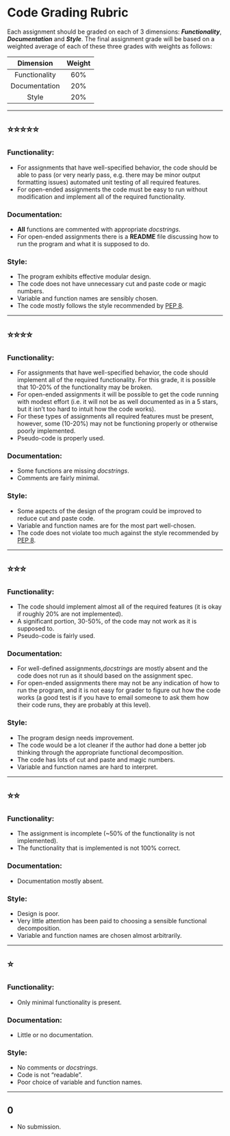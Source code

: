 # Code Grading Rubric

Each assignment should be graded on each of 3 dimensions: ***Functionality***, ***Documentation*** and ***Style***. The final assignment grade will be based on a weighted average of each of these three grades with weights as follows: 

|   Dimension   | Weight |
| :-----------: | :----: |
| Functionality |  60%   |
| Documentation |  20%   |
|     Style     |  20%   |


---
## ⭐⭐⭐⭐⭐
### **Functionality**: 
- For assignments that have well-specified behavior, the code should be able to pass (or very nearly pass, e.g. there may be minor output formatting issues) automated unit testing of all required features. 
- For open-ended assignments the code must be easy to run without modification and implement all of the required functionality.
### **Documentation**:
- **All** functions are commented with appropriate *docstrings*. 
- For open-ended assignments there is a **README** file discussing how to run the program and what it is supposed to do.

### **Style**: 
- The program exhibits effective modular design. 
- The code does not have unnecessary cut and paste code or magic numbers. 
- Variable and function names are sensibly chosen.
- The code mostly follows the style recommended by [PEP 8](https://www.python.org/dev/peps/pep-0008/).

---
## ⭐⭐⭐⭐
### **Functionality**: 
- For assignments that have well-specified behavior, the code should implement all of the required functionality. For this grade, it is possible that 10-20% of the functionality may be broken. 
- For open-ended assignments it will be possible to get the code running with modest effort (i.e. it will not be as well documented as in a 5 stars, but it isn’t too hard to intuit how the code works).
- For these types of assignments all required features must be present, however, some (10-20%) may not be functioning properly or otherwise poorly implemented. 
- Pseudo-code is properly used.

### **Documentation**: 
  
- Some functions are missing *docstrings*. 
- Comments are fairly minimal.

### **Style**: 
  
- Some aspects of the design of the program could be improved to reduce cut and paste code. 
- Variable and function names are for the most part well-chosen.
- The code does not violate too much against the style recommended by [PEP 8](https://www.python.org/dev/peps/pep-0008/).
  
---
## ⭐⭐⭐

### **Functionality**:
- The code should implement almost all of the required features (it is okay if roughly 20% are not implemented). 
- A significant portion, 30-50%, of the code may not work as it is supposed to. 
- Pseudo-code is fairly used.


### **Documentation**: 
- For well-defined assignments,*docstrings* are mostly absent and the code does not run as it should based on the assignment spec. 
- For open-ended assignments there may not be any indication of how to run the program, and it is not easy for grader to figure out how the code works (a good test is if you have to email someone to ask them how their code runs, they are probably at this level).

### **Style**:
- The program design needs improvement. 
- The code would be a lot cleaner if the author had done a better job thinking through the appropriate functional decomposition. 
- The code has lots of cut and paste and magic numbers.
- Variable and function names are hard to interpret.
  
---
## ⭐⭐
### **Functionality**: 
- The assignment is incomplete (~50% of the functionality is not implemented). 
- The functionality that is implemented is not 100% correct.
### **Documentation**:
- Documentation mostly absent.
### **Style**: 
- Design is poor. 
- Very little attention has been paid to choosing a sensible functional decomposition. 
- Variable and function names are chosen almost arbitrarily.

---
## ⭐
###  **Functionality**: 
- Only minimal functionality is present.
### **Documentation**: 
- Little or no documentation.
### **Style**: 
- No comments or *docstrings*. 
- Code is not “readable”. 
- Poor choice of variable and function names.


---
## 0️
- No submission.
